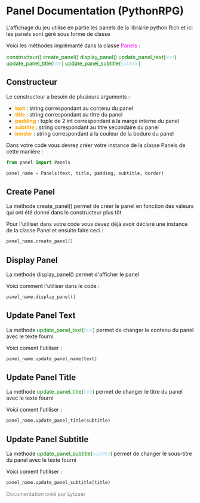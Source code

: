 # Panel Documentation (PythonRPG)

L'affichage du jeu utilise en partie les panels de la librairie python Rich et ici les panels sont géré sous forme de classe

Voici les méthodes implémanté dans la classe <span style="color:magenta">Panels</span> :

<span style="color:green">

constructeur()
create_panel()
display_panel()
update_panel_text(<span style="color:lightblue">text</span>)
update_panel_title(<span style="color:lightblue">title</span>)
update_panel_subtitle(<span style="color:lightblue">subtitle</span>)

</span>

## Constructeur

Le constructeur a besoin de plusieurs arguments :

- <span style="color:orange">**text**</span> : string correspondant au contenu du panel
-  <span style="color:orange">**title**</span> : string correspondant au titre du panel
- <span style="color:orange">**padding**</span> : tuple de 2 int correspondant à la marge interne du panel
- <span style="color:orange">**subtitle**</span> : string corespondant au titre secondaire du panel
- <span style="color:orange">**border**</span> : string correspondant à la couleur de la bodure du panel

Dans votre code vous devrez créer votre instance de la classe Panels de cette manière :
```python
from panel import Panels

panel_name = Panels(text, title, padding, subtitle, border)
```

## Create Panel

La méthode create_panel() permet de créer le panel en fonction des valeurs qui ont été donné dans le constructeur plus tôt

Pour l'utiliser dans votre code vous devez déjà avoir déclaré une instance de la classe Panel et ensuite faire ceci :

```python
panel_name.create_panel()
```

## Display Panel

La méthode display_panel() permet d'afficher le panel

Voici comment l'utiliser dans le code :

```python
panel_name.display_panel()
```

## Update Panel Text

La méthode <span style="color:green">update_panel_text(<span style="color:lightblue">text</span>)</span> permet de changer le contenu du panel avec le texte fourni

Voici coment l'utiliser :

```python
panel_name.update_panel_name(text)
```

## Update Panel Title

La méthode <span style="color:green">update_panel_title(<span style="color:lightblue">title</span>)</span> permet de changer le titre du panel avec le texte fourni

Voici coment l'utiliser :

```python
panel_name.update_panel_title(subtitle)
```

## Update Panel Subtitle

La méthode <span style="color:green">update_panel_subtitle(<span style="color:lightblue">subtitle</span>)</span> permet de changer le sous-titre du panel avec le texte fourni

Voici coment l'utiliser :

```python
panel_name.update_panel_subtitle(title)
```

<span style="color:grey">Documentation créé par Lytzeer</span>
